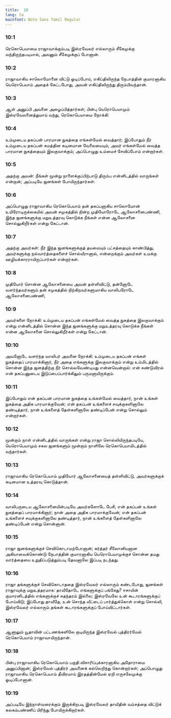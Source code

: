 ```yaml
---
title:  10
lang: ta
mainfont: Noto Sans Tamil Regular
---
```


###  10:1

ரெகொபெயாமை ராஜாவாக்கும்படி இஸ்ரவேலர் எல்லாரும் சீகேமுக்கு வந்திருந்தபடியால், அவனும் சீகேமுக்குப் போனான்.

###  10:2

ராஜாவாகிய சாலொமோனை விட்டு ஓடிப்போய், எகிப்திலிருந்த நேபாத்தின் குமாரனாகிய யெரொபெயாம் அதைக் கேட்டபோது, அவன் எகிப்திலிருந்து திரும்பிவந்தான்.

###  10:3

ஆள் அனுப்பி அவனை அழைப்பித்தார்கள்; பின்பு யெரொபெயாமும் இஸ்ரவேலனைத்துமாய் வந்து, ரெகொபெயாமை நோக்கி:

###  10:4

உம்முடைய தகப்பன் பாரமான நுகத்தை எங்கள்மேல் வைத்தார்; இப்போதும் நீர் உம்முடைய தகப்பன் சுமத்தின கடினமான வேலையையும், அவர் எங்கள்மேல் வைத்த பாரமான நுகத்தையும் இலகுவாக்கும்; அப்பொழுது உம்மைச் சேவிப்போம் என்றார்கள்.

###  10:5

அதற்கு அவன்: நீங்கள் மூன்று நாளைக்குப்பிற்பாடு திரும்ப என்னிடத்தில் வாருங்கள் என்றான்; அப்படியே ஜனங்கள் போயிருந்தார்கள்.

###  10:6

அப்பொழுது ராஜாவாகிய ரெகொபெயாம் தன் தகப்பனாகிய சாலொமோன் உயிரோடிருக்கையில் அவன் சமுகத்தில் நின்ற முதியோரோடே ஆலோசனைபண்ணி, இந்த ஜனங்களுக்கு மறுஉத்தரவு கொடுக்க நீங்கள் என்ன ஆலோசனை சொல்லுகிறீர்கள் என்று கேட்டான்.

###  10:7

அதற்கு அவர்கள்: நீர் இந்த ஜனங்களுக்குத் தயவையும் பட்சத்தையும் காண்பித்து, அவர்களுக்கு நல்வார்த்தைகளைச் சொல்வீரானால், என்றைக்கும் அவர்கள் உமக்கு ஊழியக்காரராயிருப்பார்கள் என்றார்கள்.

###  10:8

முதியோர் சொன்ன ஆலோசனையை அவன் தள்ளிவிட்டு, தன்னோடே வளர்ந்தவர்களும் தன் சமுகத்தில் நிற்கிறவர்களுமாகிய வாலிபரோடே ஆலோசனைபண்ணி,

###  10:9

அவர்களை நோக்கி: உம்முடைய தகப்பன் எங்கள்மேல் வைத்த நுகத்தை இலகுவாக்கும் என்று என்னிடத்தில் சொன்ன இந்த ஜனங்களுக்கு மறுஉத்தரவு கொடுக்க நீங்கள் என்ன ஆலோசனை சொல்லுகிறீர்கள் என்று கேட்டான்.

###  10:10

அவனோடே வளர்ந்த வாலிபர் அவனை நோக்கி: உம்முடைய தகப்பன் எங்கள் நுகத்தைப் பாரமாக்கினார், நீர் அதை எங்களுக்கு இலகுவாக்கும் என்று உம்மிடத்தில் சொன்ன இந்த ஜனத்திற்கு நீர் சொல்லவேண்டியது என்னவென்றால்: என் சுண்டுவிரல் என் தகப்பனுடைய இடுப்பைப்பார்க்கிலும் பருமனாயிருக்கும்.

###  10:11

இப்போதும் என் தகப்பன் பாரமான நுகத்தை உங்கள்மேல் வைத்தார், நான் உங்கள் நுகத்தை அதிக பாரமாக்குவேன்; என் தகப்பன் உங்களைச் சவுக்குகளினாலே தண்டித்தார், நான் உங்களைத் தேள்களினாலே தண்டிப்பேன் என்று சொல்லும் என்றார்கள்.

###  10:12

மூன்றாம் நாள் என்னிடத்தில் வாருங்கள் என்று ராஜா சொல்லியிருந்தபடியே, யெரொபெயாமும் சகல ஜனங்களும் மூன்றாம் நாளிலே ரெகொபெயாமிடத்தில் வந்தார்கள்.

###  10:13

ராஜாவாகிய ரெகொபெயாம் முதியோர் ஆலோசனையைத் தள்ளிவிட்டு, அவர்களுக்குக் கடினமான உத்தரவு கொடுத்தான்.

###  10:14

வாலிபருடைய ஆலோசனையின்படியே அவர்களோடே பேசி, என் தகப்பன் உங்கள் நுகத்தைப் பாரமாக்கினார்; நான் அதை அதிக பாரமாக்குவேன்; என் தகப்பன் உங்களைச் சவுக்குகளினாலே தண்டித்தார், நான் உங்களைத் தேள்களினாலே தண்டிப்பேன் என்று சொன்னான்.

###  10:15

ராஜா ஜனங்களுக்குச் செவிகொடாமற்போனான்; கர்த்தர் சீலோனியனான அகியாவைக்கொண்டு நேபாத்தின் குமாரனாகிய யெரொபெயாமுக்குச் சொன்ன தமது வார்த்தையை உறுதிப்படுத்தும்படி தேவனாலே இப்படி நடந்தது.

###  10:16

ராஜா தங்களுக்குச் செவிகொடாததை இஸ்ரவேலர் எல்லாரும் கண்டபோது, ஜனங்கள் ராஜாவுக்கு மறுஉத்தரமாக: தாவீதோடே எங்களுக்குப் பங்கேது? ஈசாயின் குமாரனிடத்தில் எங்களுக்குச் சுதந்தரம் இல்லை; இஸ்ரவேலே உன் கூடாரங்களுக்குப் போய்விடு; இப்போது தாவீதே, உன் சொந்த வீட்டைப் பார்த்துக்கொள் என்று சொல்லி, இஸ்ரவேலர் எல்லாரும் தங்கள் கூடாரங்களுக்குப் போய்விட்டார்கள்.

###  10:17

ஆனாலும் யூதாவின் பட்டணங்களிலே குடியிருந்த இஸ்ரவேல் புத்திரர்மேல் ரெகொபெயாம் ராஜாவாயிருந்தான்.

###  10:18

பின்பு ராஜாவாகிய ரெகொபெயாம் பகுதி விசாரிப்புக்காரனாகிய அதோராமை அனுப்பினான்; இஸ்ரவேல் புத்திரர் அவனைக் கல்லெறிந்து கொன்றார்கள்; அப்பொழுது ராஜாவாகிய ரெகொபெயாம் தீவிரமாய் இரதத்தின்மேல் ஏறி எருசலேமுக்கு ஓடிப்போனான்.

###  10:19

அப்படியே இந்நாள்வரைக்கும் இருக்கிறபடி இஸ்ரவேலர் தாவீதின் வம்சத்தை விட்டுக் கலகம்பண்ணிப் பிரிந்து போயிருக்கிறார்கள்.

